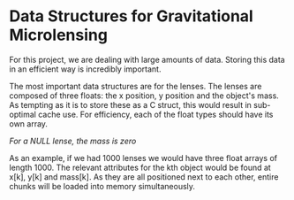 Data Structures for Gravitational Microlensing
==============================================

For this project, we are dealing with large amounts of data.
Storing this data in an efficient way is incredibly important.

The most important data structures are for the lenses.
The lenses are composed of three floats: the x position, y position and the object's mass.
As tempting as it is to store these as a C struct, this would result in sub-optimal cache use.
For efficiency, each of the float types should have its own array.

_For a NULL lense, the mass is zero_

As an example, if we had 1000 lenses we would have three float arrays of length 1000.
The relevant attributes for the kth object would be found at x[k], y[k] and mass[k].
As they are all positioned next to each other, entire chunks will be loaded into memory simultaneously.
